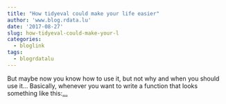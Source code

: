 ```yaml
---
title: "How tidyeval could make your life easier"
author: 'www.blog.rdata.lu'
date: '2017-08-27'
slug: how-tidyeval-could-make-your-l
categories:
  - bloglink
tags:
  - blogrdatalu
---
```


But maybe now you know how to use it, but not why and when you should use it… Basically, whenever you want to write a function that looks something like this:[... <i class="fas fa-external-link-alt"></i>](http://www.blog.rdata.lu/post/2017-08-27-how-tidyeval-could-make-your-life-easier/)


